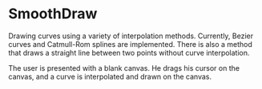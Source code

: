 # SmoothDraw
Drawing curves using a variety of interpolation methods.  Currently, Bezier curves and Catmull-Rom splines are implemented.  There is also a method that draws a straight line between two points without curve interpolation.

The user is presented with a blank canvas.  He drags his cursor on the canvas, and a curve is interpolated and drawn on the canvas.

